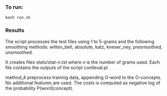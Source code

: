 ### To run:
`bash run.sh`

### Results
The script processes the test files using 1 to 5-grams and the following smoothing methods: witten_bell, absolute, katz, kneser_ney, presmoothed, unsmoothed.

It creates files stats/stat-*n*.txt where *n* is the number of grams used.
Each file contains the outputs of the script conlleval.pl.

method_4 preprocess training data, appending O-word to the O-concepts.
No additional features are used. The costs is computed as negative log of the probability P(word|concept).
